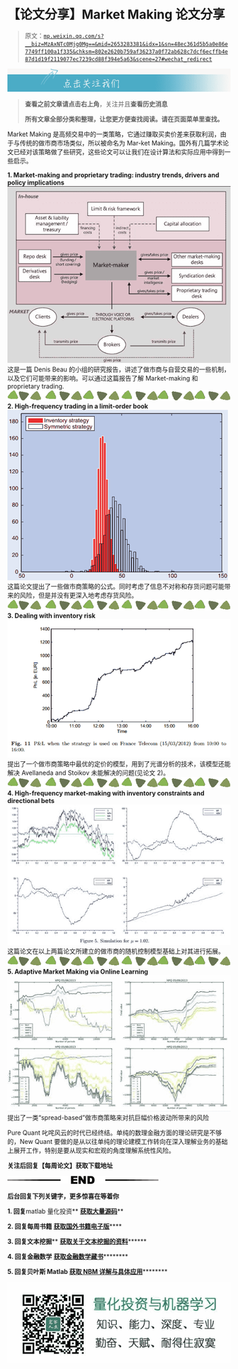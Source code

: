 # 【论文分享】Market Making 论文分享

> 原文：[`mp.weixin.qq.com/s?__biz=MzAxNTc0Mjg0Mg==&mid=2653283381&idx=1&sn=48ec361d5b5a0e86e7749ff100a1f335&chksm=802e2620b759af36237a0f72ab628c7dcf6ecffb4e87d1d19f2119077ec7239cd88f394e5a63&scene=27#wechat_redirect`](http://mp.weixin.qq.com/s?__biz=MzAxNTc0Mjg0Mg==&mid=2653283381&idx=1&sn=48ec361d5b5a0e86e7749ff100a1f335&chksm=802e2620b759af36237a0f72ab628c7dcf6ecffb4e87d1d19f2119077ec7239cd88f394e5a63&scene=27#wechat_redirect)

![](img/978a5a8ff0be951719e46b0c239e7e60.png)

> ********查看之前文章请点击右上角********，关注并且******查看历史消息******
> 
> ********所有文章全部分类和整理，让您更方便查找阅读。请在页面菜单里查找。********

Market Making 是高频交易中的一类策略，它通过赚取买卖价差来获取利润，由于与传统的做市商市场类似，所以被命名为 Mar-ket Making。国外有几篇学术论文已经对该策略做了些研究，这些论文可以让我们在设计算法和实际应用中得到一些启示。

**1\. Market-making and proprietary trading: industry trends, drivers and policy implications**![](img/e73ea4d4fa8b17e188e8fda1404b92e5.png)这是一篇 Denis Beau 的小组的研究报告，讲述了做市商与自营交易的一些机制，以及它们可能带来的影响。可以通过这篇报告了解 Market-making 和 proprietary trading.
![](img/ae4ae6461c5028110601e69ecd3998e3.png)**2\. High-frequency trading in a limit-order book**![](img/4a73f965fb12d8b3a58a32c9fc2316c5.png)这篇论文提出了一些做市商策略的公式。同时考虑了信息不对称和存货问题可能带来的风险，但是并没有更深入地考虑存货风险。![](img/ae4ae6461c5028110601e69ecd3998e3.png)**3\. Dealing with inventory risk**![](img/f1884a04e6110b8138dbfc490f76a22a.png)提出了一个做市商策略中最优的定价的模型，用到了光谱分析的技术，该模型还能解决 Avellaneda and Stoikov 未能解决的问题(见论文 2)。
![](img/ae4ae6461c5028110601e69ecd3998e3.png)**4\. High-frequency market-making with inventory constraints and directional bets**![](img/20017b7c762ad5baafeb191055b46f87.png)这篇论文在以上两篇论文所建立的做市商的随机控制模型基础上对其进行拓展。![](img/ae4ae6461c5028110601e69ecd3998e3.png)**5\. Adaptive Market Making via Online Learning**![](img/76b46aae4d1e411ac247012a698c49e1.png)提出了一类“spread-based”做市商策略来对抗巨幅价格波动所带来的风险

Pure Quant 叱咤风云的时代已经终结。单纯的数理金融方面的理论研究是不够的，New Quant 要做的是从以往单纯的理论建模工作转向在深入理解业务的基础上展开工作，特别是要从现实和宏观的角度理解系统性风险。

**关注后回复【****每周论文****】获取下载地址**

![](img/c1b3bd47543971ba9314b17aee7810fd.png)

****后台回复下列关键字，更多惊喜在等着你**** 

****1\. 回复****matlab 量化投资** [**获取大量源码**](http://mp.weixin.qq.com/s?__biz=MzAxNTc0Mjg0Mg==&mid=2653283293&idx=1&sn=7c26d2958d1a463686b2600c69bd9bff&scene=21#wechat_redirect)**

******2\. 回复****每周书籍** [**获取国外书籍电子版**](http://mp.weixin.qq.com/s?__biz=MzAxNTc0Mjg0Mg==&mid=2653283159&idx=1&sn=2b5ff2017cabafc48fd3497ae5efa58c&scene=21#wechat_redirect)****

********3\. 回复******文本挖掘**** **[**获取关于文本挖掘的资料**](http://mp.weixin.qq.com/s?__biz=MzAxNTc0Mjg0Mg==&mid=2653283053&idx=1&sn=1d17fbc17545e561be0664af78304a67&scene=21#wechat_redirect)********

**********4\. 回复******金融数学**** **[**获取金融数学藏书**](http://mp.weixin.qq.com/s?__biz=MzAxNTc0Mjg0Mg==&mid=403111936&idx=4&sn=97822bfa300f3d856d6c9acd8dc24914&scene=21#wechat_redirect)**********

************5\. 回复******贝叶斯 Matlab**** **[**获取 NBM 详解与具体应用**](http://mp.weixin.qq.com/s?__biz=MzAxNTc0Mjg0Mg==&mid=401834925&idx=1&sn=d56246158c1002b2330a7c26fd401db6&scene=21#wechat_redirect)************

 **********![](img/0125202cb182056f9e16cf6f8b431ed1.png)**********